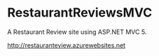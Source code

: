 # RestaurantReviewsMVC
A Restaurant Review site using ASP.NET MVC 5.

http://restauranteview.azurewebsites.net
